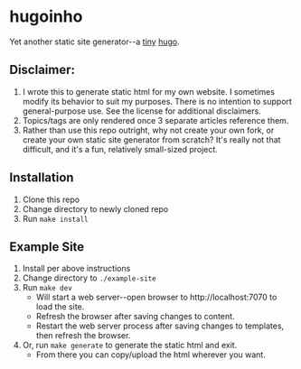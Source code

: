 # hugoinho

Yet another static site generator--a [tiny](https://en.wiktionary.org/wiki/-inho) [hugo](https://gohugo.io).


## Disclaimer:

1. I wrote this to generate static html for my own website. I sometimes modify its behavior to suit my purposes. There is no intention to support general-purpose use. See the license for additional disclaimers.
2. Topics/tags are only rendered once 3 separate articles reference them.
3. Rather than use this repo outright, why not create your own fork, or create your own static site generator from scratch? It's really not that difficult, and it's a fun, relatively small-sized project.

## Installation

1. Clone this repo
2. Change directory to newly cloned repo
3. Run `make install`


## Example Site

1. Install per above instructions
2. Change directory to `./example-site`
3. Run `make dev`
   - Will start a web server--open browser to http://localhost:7070 to load the site.
   - Refresh the browser after saving changes to content.
   - Restart the web server process after saving changes to templates, then refresh the browser.
4. Or, run `make generate` to generate the static html and exit.
   - From there you can copy/upload the html wherever you want.
